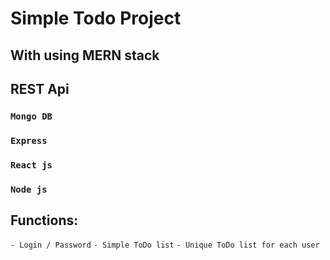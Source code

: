 # Simple Todo Project
## With using MERN stack
## REST Api

### `Mongo DB`
### `Express`
### `React js`
### `Node js`

## Functions:
`- Login / Password`
`- Simple ToDo list`
`- Unique ToDo list for each user`